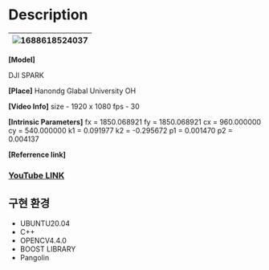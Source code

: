 # Description




| ![1688618524037](https://file+.vscode-resource.vscode-cdn.net/home/yoojunho/23-1_Capstone/image/README/1688618524037.png)  |
| ------------------------------------------------------------------------------------------------------------------------ |



**[Model]**

DJI SPARK

**[Place]**
Hanondg Glabal University OH

**[Video Info]**
size - 1920 x 1080
fps - 30

**[Intrinsic Parameters]**
fx = 1850.068921
fy = 1850.068921
cx = 960.000000
cy = 540.000000
k1 = 0.091977
k2 = -0.295672
p1 = 0.001470
p2 = 0.004137

**[Referrence link]**

### [YouTube LINK](https://youtu.be/XvKIvkEmncU)

## **구현 환경**

* UBUNTU20.04
* C++
* OPENCV4.4.0
* BOOST LIBRARY
* Pangolin
